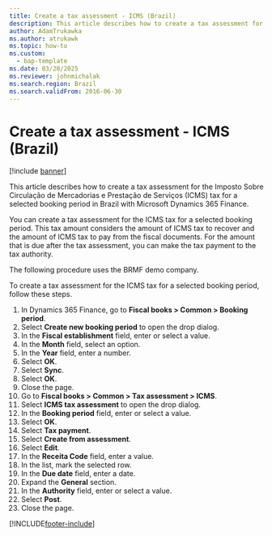 ```yaml
---
title: Create a tax assessment - ICMS (Brazil)
description: This article describes how to create a tax assessment for the ICMS tax for a selected booking period in Brazil with Microsoft Dynamics 365 Finance.
author: AdamTrukawka
ms.author: atrukawk
ms.topic: how-to
ms.custom: 
  - bap-template
ms.date: 03/20/2025
ms.reviewer: johnmichalak
ms.search.region: Brazil
ms.search.validFrom: 2016-06-30
---
```


# Create a tax assessment - ICMS (Brazil)

[!include [banner](../../includes/banner.md)]

This article describes how to create a tax assessment for the Imposto Sobre Circulação de Mercadorias e Prestação de Serviços (ICMS) tax for a selected booking period in Brazil with Microsoft Dynamics 365 Finance.

You can create a tax assessment for the ICMS tax for a selected booking period. This tax amount considers the amount of ICMS tax to recover and the amount of ICMS tax to pay from the fiscal documents. For the amount that is due after the tax assessment, you can make the tax payment to the tax authority. 

The following procedure uses the BRMF demo company.

To create a tax assessment for the ICMS tax for a selected booking period, follow these steps.

1. In Dynamics 365 Finance, go to **Fiscal books \> Common \> Booking period**.
1. Select **Create new booking period** to open the drop dialog.
1. In the **Fiscal establishment** field, enter or select a value.
1. In the **Month** field, select an option.
1. In the **Year** field, enter a number.
1. Select **OK**.
1. Select **Sync**.
1. Select **OK**.
1. Close the page.
1. Go to **Fiscal books \> Common \> Tax assessment \> ICMS**.
1. Select **ICMS tax assessment** to open the drop dialog.
1. In the **Booking period** field, enter or select a value.
1. Select **OK**.
1. Select **Tax payment**.
1. Select **Create from assessment**.
1. Select **Edit**.
1. In the **Receita Code** field, enter a value.
1. In the list, mark the selected row.
1. In the **Due date** field, enter a date.
1. Expand the **General** section.
1. In the **Authority** field, enter or select a value.
1. Select **Post**.
1. Close the page.




[!INCLUDE[footer-include](../../../includes/footer-banner.md)]
